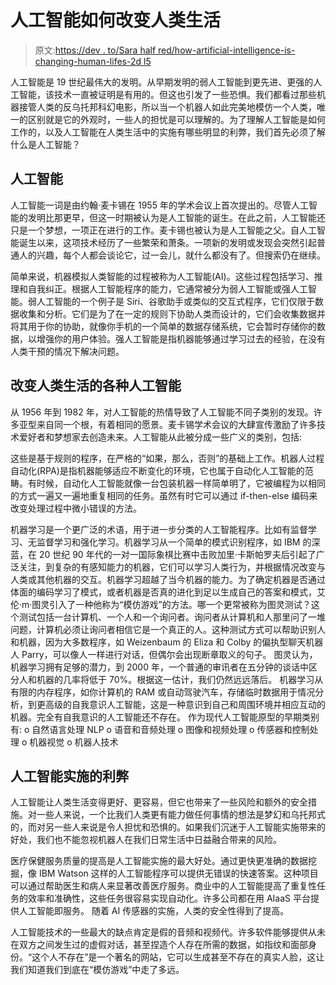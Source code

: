 # 人工智能如何改变人类生活

> 原文:[https://dev . to/Sara half red/how-artificial-intelligence-is-changing-human-lifes-2d l5](https://dev.to/sarahalfred/how-artificial-intelligence-is-changing-human-lives-2dl5)

人工智能是 19 世纪最伟大的发明。从早期发明的弱人工智能到更先进、更强的人工智能，该技术一直被证明是有用的。但这也引发了一些恐惧。我们都看过那些机器接管人类的反乌托邦科幻电影，所以当一个机器人如此完美地模仿一个人类，唯一的区别就是它的外观时，一些人的担忧是可以理解的。为了理解人工智能是如何工作的，以及人工智能在人类生活中的实施有哪些明显的利弊，我们首先必须了解什么是人工智能？

## 人工智能

人工智能一词是由约翰·麦卡锡在 1955 年的学术会议上首次提出的。尽管人工智能的发明比那更早，但这一时期被认为是人工智能的诞生。在此之前，人工智能还只是一个梦想，一项正在进行的工作。麦卡锡也被认为是人工智能之父。自人工智能诞生以来，这项技术经历了一些繁荣和萧条。一项新的发明或发现会突然引起普通人的兴趣，每个人都会谈论它，过一会儿，就什么都没有了。但搜索仍在继续。

简单来说，机器模拟人类智能的过程被称为人工智能(AI)。这些过程包括学习、推理和自我纠正。根据人工智能程序的能力，它通常被分为弱人工智能或强人工智能。弱人工智能的一个例子是 Siri、谷歌助手或类似的交互式程序，它们仅限于数据收集和分析。它们是为了在一定的规则下协助人类而设计的，它们会收集数据并将其用于你的协助，就像你手机的一个简单的数据存储系统，它会暂时存储你的数据，以增强你的用户体验。强人工智能是指机器能够通过学习过去的经验，在没有人类干预的情况下解决问题。

## 改变人类生活的各种人工智能

从 1956 年到 1982 年，对人工智能的热情导致了人工智能不同子类别的发现。许多亚型来自同一个根，有着相同的愿景。麦卡锡学术会议的大肆宣传激励了许多技术爱好者和梦想家去创造未来。人工智能从此被分成一些广义的类别，包括:

这些是基于规则的程序，在严格的“如果，那么，否则”的基础上工作。机器人过程自动化(RPA)是指机器能够适应不断变化的环境，它也属于自动化人工智能的范畴。有时候，自动化人工智能就像一台包装机器一样简单明了，它被编程为以相同的方式一遍又一遍地重复相同的任务。虽然有时它可以通过 if-then-else 编码来改变处理过程中微小错误的方法。

机器学习是一个更广泛的术语，用于进一步分类的人工智能程序。比如有监督学习、无监督学习和强化学习。机器学习从一个简单的模式识别程序，如 IBM 的深蓝，在 20 世纪 90 年代的一对一国际象棋比赛中击败加里·卡斯帕罗夫后引起了广泛关注，到复杂的有感知能力的机器，它们可以学习人类行为，并根据情况改变与人类或其他机器的交互。机器学习超越了当今机器的能力。为了确定机器是否通过体面的编码学习了模式，或者机器是否真的进化到足以生成自己的答案和模式，艾伦·m·图灵引入了一种他称为“模仿游戏”的方法。哪一个更常被称为图灵测试？这个测试包括一台计算机、一个人和一个询问者。询问者从计算机和人那里问了一堆问题，计算机必须让询问者相信它是一个真正的人。这种测试方式可以帮助识别人和机器，因为大多数程序，如 Weizenbaum 的 Eliza 和 Colby 的偏执型聊天机器人 Parry，可以像人一样进行对话，但偶尔会出现断章取义的句子。
图灵认为，机器学习拥有足够的潜力，到 2000 年，一个普通的审讯者在五分钟的谈话中区分人和机器的几率将低于 70%。根据这一估计，我们仍然远远落后。
机器学习从有限的内存程序，如你计算机的 RAM 或自动驾驶汽车，存储临时数据用于情况分析，到更高级的自我意识人工智能，这是一种意识到自己和周围环境并相应互动的机器。完全有自我意识的人工智能还不存在。
作为现代人工智能原型的早期类别有:
o 自然语言处理 NLP
o 语音和音频处理
o 图像和视频处理
o 传感器和控制处理
o 机器视觉
o 机器人技术

## 人工智能实施的利弊

人工智能让人类生活变得更好、更容易，但它也带来了一些风险和额外的安全措施。对一些人来说，一个比我们人类更有能力做任何事情的想法是梦幻和乌托邦式的，而对另一些人来说是令人担忧和恐惧的。如果我们沉迷于人工智能实施带来的好处，我们也不能忽视机器人在我们日常生活中日益融合带来的风险。

医疗保健服务质量的提高是人工智能实施的最大好处。通过更快更准确的数据挖掘，像 IBM Watson 这样的人工智能程序可以提供无错误的快速答案。这种项目可以通过帮助医生和病人来显著改善医疗服务。商业中的人工智能提高了重复性任务的效率和准确性，这些任务很容易实现自动化。许多公司都在用 AIaaS 平台提供人工智能即服务。
随着 AI 传感器的实施，人类的安全性得到了提高。

人工智能技术的一些最大的缺点肯定是假的音频和视频代。许多软件能够提供从未在双方之间发生过的虚假对话，甚至捏造个人存在所需的数据，如指纹和面部身份。“这个人不存在”是一个著名的网站，它可以生成甚至不存在的真实人脸，这让我们知道我们到底在“模仿游戏”中走了多远。